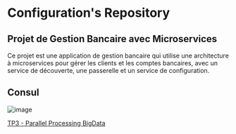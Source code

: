 # Configuration's Repository

## Projet de Gestion Bancaire avec Microservices
Ce projet est une application de gestion bancaire qui utilise une architecture à microservices pour gérer les clients et les comptes bancaires, avec un service de découverte, une passerelle et un service de configuration.

## Consul
![image](https://github.com/Ayoub-etoullali/config-repo/assets/92756846/7b49c7a7-cb5d-4fb6-9da6-8e114fa97262)

[TP3 - Parallel Processing BigData](https://github.com/Ayoub-etoullali/Practical-Activities-Parallel-Processing-BigData)
